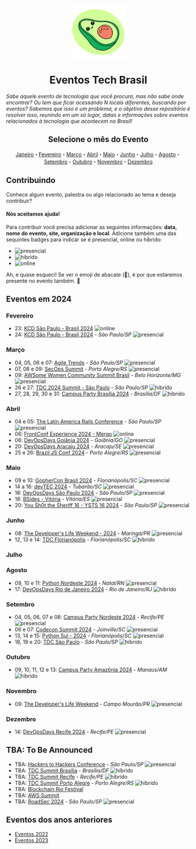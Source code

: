 <p class="header" align="center">
 <img width="150px" src="./assets/abacatinhos.svg" align="center" alt="GitHub Readme Stats" />
 <h1 align="center">Eventos Tech Brasil</h1> 
</p>

_Sabe aquele evento de tecnologia que você procura, mas não sabe onde encontrar? Ou tem que ficar acessando N locais diferentes, buscando por eventos? Sabemos que isso é um problema, e o objetivo desse repositório é resolver isso, reunindo em um só lugar, datas e informações sobre eventos relacionados à tecnologia que acontecem no Brasil!_

<h2 align="center">Selecione o mês do Evento</h2>
<p class="navigation" align="center">
    <a href="#janeiro">Janeiro</a>・<a href="#fevereiro">Fevereiro</a>・<a href="#março">Março</a>・<a href="#abril">Abril</a>・<a href="#maio">Maio</a>・<a href="#junho">Junho</a>・<a href="#julho">Julho</a>・<a href="#agosto">Agosto</a>・<a href="#setembro">Setembro</a>・<a href="#outubro">Outubro</a>・<a href="#novembro">Novembro</a>・<a href="#dezembro">Dezembro</a>
</p>

## Contribuindo

Conhece algum evento, palestra ou algo relacionado ao tema e deseja contribuir?  

#### Nós aceitamos ajuda! 

Para contribuir você precisa adicionar as seguintes informações: **data, nome do evento, site, organização e local**. Adicione também uma das sequintes badges para indicar se é presencial, online ou híbrido:

- ![presencial]
- ![híbrido]
- ![online]

Ah, e quase esqueci! Se ver o emoji de abacate (🥑), é por que estaremos presente no evento também. 🤩

## Eventos em 2024

### Fevereiro
<!-- FEVEREIRO:START -->
* 23: [KCD São Paulo - Brasil 2024](https://community.cncf.io/kcd-brasil/) ![online]
* 24: [KCD São Paulo - Brasil 2024](https://community.cncf.io/kcd-brasil/) - _São Paulo/SP_ ![presencial]
<!-- FEVEREIRO:END -->

### Março
<!-- MARÇO:START -->
* 04, 05, 06 e 07: [Agile Trends](https://agiletrendsbr.com/?ref=agendati.com.br) - _São Paulo/SP_ ![presencial]
* 07, 08 e 09: [SecOps Summit](https://www.secopssummit.com.br/?ref=agendati.com.br) - _Porto Alegre/RS_ ![presencial]
* 09: [AWSome Women Community Summit Brasil](https://www.awswomencommunitybrasil.com/) - _Belo Horizonte/MG_ ![presencial]
* 26 e 27: [TDC 2024 Summit - São Paulo](https://thedevconf.com/tdc/2024/summit-sao-paulo/) - _São Paulo/SP_ ![híbrido]
* 27, 28, 29, 30 e 31: [Campus Party Brasília 2024](https://brasil.campus-party.org/cpbsb6/) - _Brasília/DF_ ![híbrido]
<!-- MARÇO:END -->

### Abril
<!-- ABRIL:START -->
* 04 e 05: [The Latin America Rails Conference](https://www.tropicalrb.com/) - _São Paulo/SP_ ![presencial]
* 06: [FrontConf Experience 2024 - Mergo](https://www.mergo.com.br/eventos/frontconfxp/) ![online]
* 06: [DevOpsDays Goiânia 2024](https://devopsdays.org/events/2024-goiania/welcome/) - _Goiânia/GO_ ![presencial]
* 20: [DevOpsDays Aracaju 2024](https://devopsdays.org/events/2024-aracaju/welcome/) - _Aracaju/SE_ ![presencial]
* 25 e 26: [Brazil JS Conf 2024](https://conf.braziljs.org/) - _Porto Alegre/RS_ ![presencial]
<!-- ABRIL:END -->

### Maio
<!-- MAIO:START -->
* 09 e 10: [GopherCon Brasil 2024](https://gopherconbr.org/) - _Florianópolis/SC_ ![presencial]
* 14 a 16: [devTEC 2024](https://devtec.com.br/) - _Tubarão/SC_ ![presencial]
* 18: [DevOpsDays São Paulo 2024](https://devopsdays.org/events/2024-sao-paulo/welcome/) - _São Paulo/SP_ ![presencial]
* 18: [BSides - Vitória](https://bsides.vix.br/) - _Vitória/ES_ ![presencial]
* 20: [You Sh0t the Sheriff 16 - YSTS 16 2024](https://www.ysts.org/) - _São Paulo/SP_ ![presencial]
<!-- MAIO:END -->

### Junho
<!-- JUNHO:START -->
* 08: [The Developer's Life Weekend - 2024](https://weekend.developerslife.tech/inscricao) - _Maringá/PR_ ![presencial]
* 12, 13 e 14: [TDC Florianópolis](https://thedevconf.com/tdc/2024/florianopolis/) - _Florianópolis/SC_ ![híbrido]
<!-- JUNHO:END -->

### Julho
<!-- JULHO:START -->
<!-- JULHO:END -->

### Agosto
<!-- AGOSTO:START -->
* 09, 10 e 11: [Python Nordeste 2024](https://pythonnordeste.org) - _Natal/RN_ ![presencial]
* 17: [DevOpsDays Rio de Janeiro 2024](https://devopsdays.org/events/2024-rio-de-janeiro/welcome/) - _Rio de Janeiro/RJ_ ![híbrido]
<!-- AGOSTO:END -->

### Setembro
<!-- SETEMBRO:START -->
* 04, 05, 06, 07 e 08: [Campus Party Nordeste 2024](https://brasil.campus-party.org/cpnordeste/ingressos/) - _Recife/PE_ ![presencial]
* 06 e 07: [Codecon Summit 2024](https://eventos.codecon.dev/codecon-summit-24/) - _Joinville/SC_ ![presencial]
* 13, 14 e 15: [Python Sul - 2024](https://sul.python.org.br/) - _Florianópolis/SC_ ![presencial]
* 18, 19 e 20: [TDC São Paulo](https://thedevconf.com/tdc/2024/sao-paulo/) - _São Paulo/SP_ ![híbrido]
<!-- SETEMBRO:END -->

### Outubro
<!-- OUTUBRO:START -->
* 09, 10, 11, 12 e 13: [Campus Party Amazônia 2024](https://brasil.campus-party.org/cpamazonia2/ingressos/) - _Manaus/AM_ ![híbrido]
<!-- OUTUBRO:END -->

### Novembro
<!-- NOVEMBRO:START -->
* 09: [The Developer's Life Weekend](https://weekend.developerslife.tech/inscricao) - _Campo Mourão/PR_ ![presencial]
<!-- NOVEMBRO:END -->

### Dezembro
<!-- DEZEMBRO:START -->
* 14: [DevOpsDays Recife 2024](https://devopsdays.org/events/2024-recife/welcome/) - _Recife/PE_ ![presencial]
<!-- DEZEMBRO:END -->

## TBA: To Be Announced
<!-- Essa seção são de eventos que estão previstos para acontecer no ano mas ainda não tem mês, ou dia definidos -->
<!--TBA:START-->
* TBA: [Hackers to Hackers Conference](https://www.h2hc.com.br/?ref=agendati.com.br) - _São Paulo/SP_ ![presencial]
* TBA: [TDC Summit Brasília](https://thedevconf.com/tdc/2024/summit-brasilia/) - _Brasília/DF_ ![híbrido]
* TBA: [TDC Summit Recife](https://thedevconf.com/tdc/2024/summit-recife/) - _Recife/PE_ ![híbrido]
* TBA: [TDC Summit Porto Alegre](https://thedevconf.com/tdc/2024/summit-porto-alegre/) - _Porto Alegre/RS_ ![híbrido]
* TBA: [Blockchain Rio Festival](https://blockchainfestival.io/)
* TBA: [AWS Summit](https://aws.amazon.com/pt/events/summits/sao-paulo/)
* TBA: [RoadSec 2024](https://roadsec.com.br) - _São Paulo/SP_ ![presencial]
<!--TBA:END-->

## Eventos dos anos anteriores
* [Eventos 2022](https://github.com/Abacatinhos/eventos-tech-brasil/blob/main/arquivo/2022.md)
* [Eventos 2023](https://github.com/Abacatinhos/eventos-tech-brasil/blob/main/arquivo/2023.md)

<!--LINK DAS BADGES:START-->
[presencial]: https://img.shields.io/static/v1?label=&message=presencial&color=blue
[híbrido]: https://img.shields.io/static/v1?label=&message=h%C3%ADbrido&color=red
[online]: https://img.shields.io/static/v1?label=&message=online&color=purple
<!--LINK DAS BADGES:END-->
